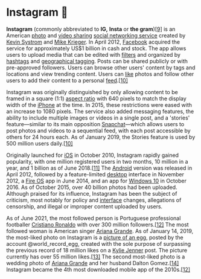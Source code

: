 # Instagram :camera_flash:



**Instagram** (commonly abbreviated to **IG,** **Insta** or **the gram**)[[9\]](https://en.wikipedia.org/wiki/Instagram#cite_note-9) is an American [photo](https://en.wikipedia.org/wiki/Photo) and [video sharing](https://en.wikipedia.org/wiki/Video_sharing) [social networking service](https://en.wikipedia.org/wiki/Social_networking_service) created by [Kevin Systrom](https://en.wikipedia.org/wiki/Kevin_Systrom) and [Mike Krieger](https://en.wikipedia.org/wiki/Mike_Krieger). In April 2012, [Facebook](https://en.wikipedia.org/wiki/Facebook,_Inc.) acquired the service for approximately US$1 billion in cash and stock. The app allows users to upload media that can be edited with [filters](https://en.wikipedia.org/wiki/Photographic_filter) and organized by [hashtags](https://en.wikipedia.org/wiki/Hashtag) and [geographical tagging](https://en.wikipedia.org/wiki/Geotag). Posts can be shared publicly or with pre-approved followers. Users can browse other users' content by tags and locations and view trending content. Users can [like](https://en.wikipedia.org/wiki/Like_button) photos and follow other users to add their content to a personal [feed](https://en.wikipedia.org/wiki/News_feed).[[10\]](https://en.wikipedia.org/wiki/Instagram#cite_note-:9-10)

Instagram was originally distinguished by only allowing content to be framed in a square (1:1) [aspect ratio](https://en.wikipedia.org/wiki/Aspect_ratio_(image)) with 640 pixels to match the display width of the [iPhone](https://en.wikipedia.org/wiki/IPhone) at the time. In 2015, these restrictions were eased with an increase to 1080 pixels. The service also added messaging features, the ability to include multiple images or videos in a single post, and a 'stories' feature—similar to its main opposition [Snapchat](https://en.wikipedia.org/wiki/Snapchat)—which allows users to post photos and videos to a sequential feed, with each post accessible by others for 24 hours each. As of January 2019, the Stories feature is used by 500 million users daily.[[10\]](https://en.wikipedia.org/wiki/Instagram#cite_note-:9-10)

Originally launched for [iOS](https://en.wikipedia.org/wiki/IOS) in October 2010, Instagram rapidly gained popularity, with one million registered users in two months, 10 million in a year, and 1 billion as of June 2018.[[11\]](https://en.wikipedia.org/wiki/Instagram#cite_note-11) The [Android](https://en.wikipedia.org/wiki/Android_(operating_system)) version was released in April 2012, followed by a feature-limited [desktop](https://en.wikipedia.org/wiki/Desktop_computer) interface in November 2012, a [Fire OS](https://en.wikipedia.org/wiki/Fire_OS) app in June 2014, and an app for [Windows 10](https://en.wikipedia.org/wiki/Windows_10) in October 2016. As of October 2015, over 40 billion photos had been uploaded. Although praised for its influence, Instagram has been the subject of criticism, most notably for policy and [interface](https://en.wikipedia.org/wiki/User_interface) changes, allegations of censorship, and illegal or improper content uploaded by users.

As of June 2021, the most followed person is Portuguese professional footballer [Cristiano Ronaldo](https://en.wikipedia.org/wiki/Cristiano_Ronaldo) with over 300 million followers.[[12\]](https://en.wikipedia.org/wiki/Instagram#cite_note-:8-12) The most followed woman is American singer [Ariana Grande](https://en.wikipedia.org/wiki/Ariana_Grande). As of January 14, 2019, the most-liked photo on Instagram is a [picture of an egg](https://en.wikipedia.org/wiki/Instagram_egg), posted by the account @world_record_egg, created with the sole purpose of surpassing the previous record of 18 million likes on a [Kylie Jenner](https://en.wikipedia.org/wiki/Kylie_Jenner) post. The picture currently has over 55 million likes.[[13\]](https://en.wikipedia.org/wiki/Instagram#cite_note-13) The second most-liked photo is a wedding photo of [Ariana Grande](https://en.wikipedia.org/wiki/Ariana_Grande) and her husband Dalton Gomez.[[14\]](https://en.wikipedia.org/wiki/Instagram#cite_note-14) Instagram became the 4th most downloaded mobile app of the 2010s.[[12\]](https://en.wikipedia.org/wiki/Instagram#cite_note-:8-12)

